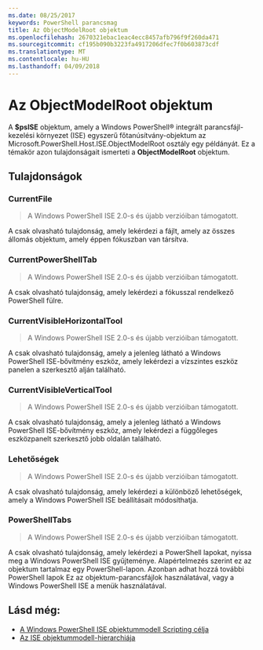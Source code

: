 ```yaml
---
ms.date: 08/25/2017
keywords: PowerShell parancsmag
title: Az ObjectModelRoot objektum
ms.openlocfilehash: 2670321ebac1eac4ecc8457afb796f9f260da471
ms.sourcegitcommit: cf195b090b3223fa4917206dfec7f0b603873cdf
ms.translationtype: MT
ms.contentlocale: hu-HU
ms.lasthandoff: 04/09/2018
---
```

# <a name="the-objectmodelroot-object"></a>Az ObjectModelRoot objektum

A **$psISE** objektum, amely a Windows PowerShell® integrált parancsfájl-kezelési környezet (ISE) egyszerű főtanúsítvány-objektum az Microsoft.PowerShell.Host.ISE.ObjectModelRoot osztály egy példányát.
Ez a témakör azon tulajdonságait ismerteti a **ObjectModelRoot** objektum.

## <a name="properties"></a>Tulajdonságok

### <a name="currentfile"></a>CurrentFile

> A Windows PowerShell ISE 2.0-s és újabb verzióiban támogatott.

A csak olvasható tulajdonság, amely lekérdezi a fájlt, amely az összes állomás objektum, amely éppen fókuszban van társítva.

### <a name="currentpowershelltab"></a>CurrentPowerShellTab

> A Windows PowerShell ISE 2.0-s és újabb verzióiban támogatott.

A csak olvasható tulajdonság, amely lekérdezi a fókusszal rendelkező PowerShell fülre.

### <a name="currentvisiblehorizontaltool"></a>CurrentVisibleHorizontalTool

> A Windows PowerShell ISE 2.0-s és újabb verzióiban támogatott.

A csak olvasható tulajdonság, amely a jelenleg látható a Windows PowerShell ISE-bővítmény eszköz, amely lekérdezi a vízszintes eszköz panelen a szerkesztő alján található.

### <a name="currentvisibleverticaltool"></a>CurrentVisibleVerticalTool

> A Windows PowerShell ISE 2.0-s és újabb verzióiban támogatott.

A csak olvasható tulajdonság, amely a jelenleg látható a Windows PowerShell ISE-bővítmény eszköz, amely lekérdezi a függőleges eszközpanelt szerkesztő jobb oldalán található.

### <a name="options"></a>Lehetőségek

> A Windows PowerShell ISE 2.0-s és újabb verzióiban támogatott.

A csak olvasható tulajdonság, amely lekérdezi a különböző lehetőségek, amely a Windows PowerShell ISE beállításait módosíthatja.

### <a name="powershelltabs"></a>PowerShellTabs

> A Windows PowerShell ISE 2.0-s és újabb verzióiban támogatott.

A csak olvasható tulajdonság, amely lekérdezi a PowerShell lapokat, nyissa meg a Windows PowerShell ISE gyűjteménye. Alapértelmezés szerint ez az objektum tartalmaz egy PowerShell-lapon. Azonban adhat hozzá további PowerShell lapok Ez az objektum-parancsfájlok használatával, vagy a Windows PowerShell ISE a menük használatával.

## <a name="see-also"></a>Lásd még:

- [A Windows PowerShell ISE objektummodell Scripting célja](Purpose-of-the-Windows-PowerShell-ISE-Scripting-Object-Model.md)
- [Az ISE objektummodell-hierarchiája](The-ISE-Object-Model-Hierarchy.md)